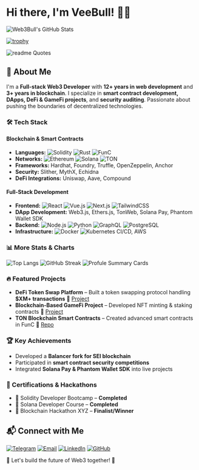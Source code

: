 # Hi there, I'm VeeBull! 🐂🚀

![Web3Bull's GitHub Stats](https://github-readme-stats.vercel.app/api?username=veebull&show_icons=true&theme=radical)

[![trophy](https://github-profile-trophy.vercel.app/?username=veebull)](https://github.com/veebull/github-profile-trophy)

![readme Quotes](https://quotes-github-readme.vercel.app/api?theme=dark&quote=The%20blockchain%20remembers%20everything%E2%80%94make%20your%20code%20worth%20remembering.&author=V)

## 🚀 About Me

I'm a **Full-stack Web3 Developer** with **12+ years in web development** and **3+ years in blockchain**. I specialize in **smart contract development, DApps, DeFi & GameFi projects**, and **security auditing**. Passionate about pushing the boundaries of decentralized technologies.

### 🛠 Tech Stack

#### **Blockchain & Smart Contracts**
- **Languages:** ![Solidity](https://img.shields.io/badge/-Solidity-363636?style=flat-square&logo=solidity) ![Rust](https://img.shields.io/badge/-Rust-000000?style=flat-square&logo=rust) ![FunC](https://img.shields.io/badge/-FunC-blue?style=flat-square)
- **Networks:** ![Ethereum](https://img.shields.io/badge/-Ethereum-3C3C3D?style=flat-square&logo=ethereum) ![Solana](https://img.shields.io/badge/-Solana-4E44CE?style=flat-square&logo=solana) ![TON](https://img.shields.io/badge/-TON-blue?style=flat-square&logo=ton)
- **Frameworks:** Hardhat, Foundry, Truffle, OpenZeppelin, Anchor
- **Security:** Slither, MythX, Echidna
- **DeFi Integrations:** Uniswap, Aave, Compound

#### **Full-Stack Development**
- **Frontend:** ![React](https://img.shields.io/badge/-React-61DAFB?style=flat-square&logo=react) ![Vue.js](https://img.shields.io/badge/-Vue.js-4FC08D?style=flat-square&logo=vue.js) ![Next.js](https://img.shields.io/badge/-Next.js-000000?style=flat-square&logo=next.js) ![TailwindCSS](https://img.shields.io/badge/-TailwindCSS-38B2AC?style=flat-square&logo=tailwind-css)
- **DApp Development:** Web3.js, Ethers.js, TonWeb, Solana Pay, Phantom Wallet SDK
- **Backend:** ![Node.js](https://img.shields.io/badge/-Node.js-339933?style=flat-square&logo=node.js) ![Python](https://img.shields.io/badge/-Python-3776AB?style=flat-square&logo=python) ![GraphQL](https://img.shields.io/badge/-GraphQL-E10098?style=flat-square&logo=graphql) ![PostgreSQL](https://img.shields.io/badge/-PostgreSQL-336791?style=flat-square&logo=postgresql)
- **Infrastructure:** ![Docker](https://img.shields.io/badge/-Docker-2496ED?style=flat-square&logo=docker) ![Kubernetes](https://img.shields.io/badge/-Kubernetes-326CE5?style=flat-square&logo=kubernetes) CI/CD, AWS

### 📊 More Stats & Charts

![Top Langs](https://github-readme-stats.vercel.app/api/top-langs/?username=veebull&layout=compact&theme=radical)
![GitHub Streak](https://streak-stats.demolab.com/?user=veebull&theme=dark)
![Profule Summary Cards](http://github-profile-summary-cards.vercel.app/api/cards/profile-details?username=veebull&theme=transparent)

### 🔥 Featured Projects

- **DeFi Token Swap Platform** – Built a token swapping protocol handling **$XM+ transactions** 🔗 [Project](#)
- **Blockchain-Based GameFi Project** – Developed NFT minting & staking contracts 🔗 [Project](#)
- **TON Blockchain Smart Contracts** – Created advanced smart contracts in FunC 🔗 [Repo](#)

### 🏆 Key Achievements

- Developed a **Balancer fork for SEI blockchain**
- Participated in **smart contract security competitions**
- Integrated **Solana Pay & Phantom Wallet SDK** into live projects

### 📜 Certifications & Hackathons

- 🏅 Solidity Developer Bootcamp – **Completed**
- 🏅 Solana Developer Course – **Completed**
- 🏅 Blockchain Hackathon XYZ – **Finalist/Winner**

## 📬 Connect with Me

[![Telegram](https://img.shields.io/badge/Telegram-%40tg-blue)](https://t.me/veegenx)
[![Email](https://img.shields.io/badge/thearmbull91@gmail.com-red)](mailto:mail@gmail.com)
[![LinkedIn](https://img.shields.io/badge/LinkedIn-%40web3bull-blue)](https://www.linkedin.com)
[![GitHub](https://img.shields.io/github/followers/veebull?style=social)](https://github.com/gh)

🚀 Let's build the future of Web3 together! 🔗

